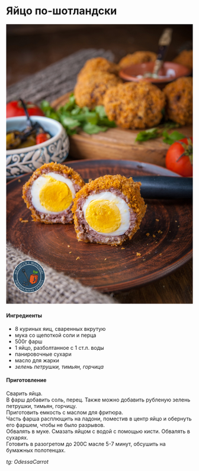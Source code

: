 ﻿---
image: ../pics/scotch-egg.jpg
---
# Яйцо по-шотландски

![Яйцо по-шотландски](../pics/scotch-egg.jpg)

#### Ингредиенты

* 8 куриных яиц, сваренных вкрутую
* мука со щепоткой соли и перца
* 500г фарш
* 1 яйцо, разболтанное с 1 ст.л. воды
* панировочные сухари
* масло для жарки
* _зелень петрушки, тимьян, горчица_

#### Приготовление

Сварить яйца.  
В фарш добавить соль, перец. Также можно добавить рубленую зелень петрушки, тимьян, горчицу.  
Приготовить емкость с маслом для фритюра.  
Часть фарша расплющить на ладони, поместив в центр яйцо и обернуть его фаршем, чтобы не было разрывов.  
Обвалять в муке. Смазать яйцом с водой с помощью кисти. Обвалять в сухарях.  
Готовить в разогретом до 200С масле 5-7 минут, обсушить на бумажных полотенцах.

_tg: OdessaCarrot_
